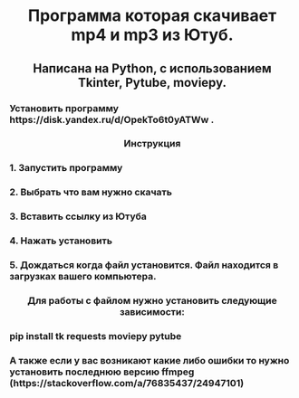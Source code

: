 <h1 align='center'>Программа которая скачивает mp4 и mp3 из Ютуб.</h1>
<h2 align='center'>Написана на Python, с использованием Tkinter, Pytube, moviepy.</h2>
<h3>Установить программу https://disk.yandex.ru/d/OpekTo6t0yATWw .</h3>
<h3 align='center'>Инструкция</h3>
<h3>1. Запустить программу</h3>
<h3>2. Выбрать что вам нужно скачать</h3>
<h3>3. Вставить ссылку из Ютуба</h3>
<h3>4. Нажать установить</h3>
<h3>5. Дождаться когда файл установится. Файл находится в загрузках вашего компьютера.
<h3 align='center' >Для работы с файлом нужно установить следующие зависимости: </h3>
<h3> pip install tk requests moviepy pytube </h3>
<h3>А также если у вас возникают какие либо ошибки то нужно установить последнюю версию ffmpeg (https://stackoverflow.com/a/76835437/24947101) </h3>

